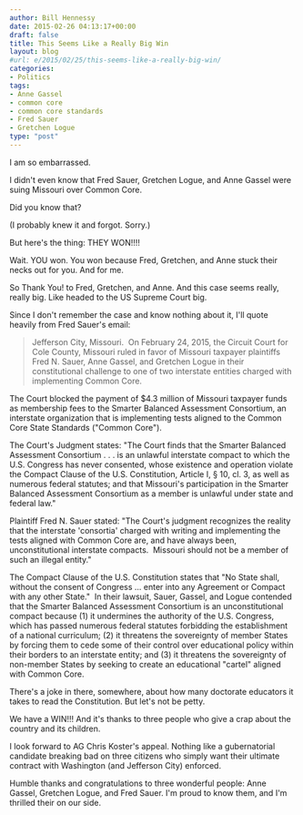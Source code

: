 ```yaml
---
author: Bill Hennessy
date: 2015-02-26 04:13:17+00:00
draft: false
title: This Seems Like a Really Big Win
layout: blog
#url: e/2015/02/25/this-seems-like-a-really-big-win/
categories:
- Politics
tags:
- Anne Gassel
- common core
- common core standards
- Fred Sauer
- Gretchen Logue
type: "post"
---
```


I am so embarrassed.

I didn't even know that Fred Sauer, Gretchen Logue, and Anne Gassel were suing Missouri over Common Core.

Did you know that?

(I probably knew it and forgot. Sorry.)

But here's the thing: THEY WON!!!!

Wait. YOU won. You won because Fred, Gretchen, and Anne stuck their necks out for you. And for me.

So Thank You! to Fred, Gretchen, and Anne. And this case seems really, really big. Like headed to the US Supreme Court big.

Since I don't remember the case and know nothing about it, I'll quote heavily from Fred Sauer's email:



> Jefferson City, Missouri.  On February 24, 2015, the Circuit Court for Cole County, Missouri ruled in favor of Missouri taxpayer plaintiffs Fred N. Sauer, Anne Gassel, and Gretchen Logue in their constitutional challenge to one of two interstate entities charged with implementing Common Core.

The Court blocked the payment of $4.3 million of Missouri taxpayer funds as membership fees to the Smarter Balanced Assessment Consortium, an interstate organization that is implementing tests aligned to the Common Core State Standards ("Common Core").

The Court's Judgment states: "The Court finds that the Smarter Balanced Assessment Consortium . . . is an unlawful interstate compact to which the U.S. Congress has never consented, whose existence and operation violate the Compact Clause of the U.S. Constitution, Article I, § 10, cl. 3, as well as numerous federal statutes; and that Missouri's participation in the Smarter Balanced Assessment Consortium as a member is unlawful under state and federal law."

Plaintiff Fred N. Sauer stated: "The Court's judgment recognizes the reality that the interstate 'consortia' charged with writing and implementing the tests aligned with Common Core are, and have always been, unconstitutional interstate compacts.  Missouri should not be a member of such an illegal entity."

The Compact Clause of the U.S. Constitution states that "No State shall, without the consent of Congress ... enter into any Agreement or Compact with any other State."  In their lawsuit, Sauer, Gassel, and Logue contended that the Smarter Balanced Assessment Consortium is an unconstitutional compact because (1) it undermines the authority of the U.S. Congress, which has passed numerous federal statutes forbidding the establishment of a national curriculum; (2) it threatens the sovereignty of member States by forcing them to cede some of their control over educational policy within their borders to an interstate entity; and (3) it threatens the sovereignty of non-member States by seeking to create an educational "cartel" aligned with Common Core.



There's a joke in there, somewhere, about how many doctorate educators it takes to read the Constitution. But let's not be petty.

We have a WIN!!! And it's thanks to three people who give a crap about the country and its children.

I look forward to AG Chris Koster's appeal. Nothing like a gubernatorial candidate breaking bad on three citizens who simply want their ultimate contract with Washington (and Jefferson City) enforced.

Humble thanks and congratulations to three wonderful people: Anne Gassel, Gretchen Logue, and Fred Sauer. I'm proud to know them, and I'm thrilled their on our side.

